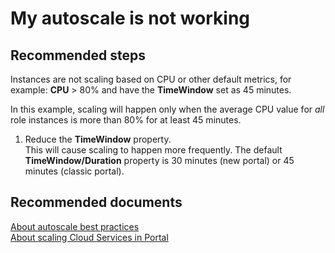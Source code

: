 <properties 
	pageTitle="My autoscale is not working"
	description="My autoscale is not working"
	service="microsoft.classiccompute"
	resource="domainnames"
	authors="jluk"
	displayOrder=""
	selfHelpType="resource"
	supportTopicIds=""
	resourceTags=""	 
	productPesIds=""
	cloudEnvironments="public"
/>

# My autoscale is not working

## **Recommended steps**
Instances are not scaling based on CPU or other default metrics, for example: **CPU** > 80% and have the **TimeWindow** set as 45 minutes.

In this example, scaling will happen only when the average CPU value for *all* role instances is more than 80% for at least 45 minutes.

1. Reduce the **TimeWindow** property. <br>
This will cause scaling to happen more frequently. The default **TimeWindow/Duration** property is 30 minutes  (new portal) or 45 minutes (classic portal).

## **Recommended documents**
[About autoscale best practices](https://azure.microsoft.com/documentation/articles/insights-autoscale-best-practices/) <br>
[About scaling Cloud Services in Portal](https://azure.microsoft.com/documentation/articles/cloud-services-how-to-scale-portal/)